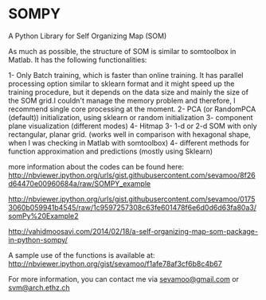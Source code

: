 SOMPY
=====

A Python Library for Self Organizing Map (SOM)

As much as possible, the structure of SOM is similar to somtoolbox in Matlab. It has the following functionalities:

1- Only Batch training, which is faster than online training. It has parallel processing option similar to sklearn format and it might speed up the training procedure, but it depends on the data size and mainly the size of the SOM grid.I couldn't manage the memory problem and therefore, I recommend single core processing at the moment.
2- PCA (or RandomPCA (default)) initialization, using sklearn or random initialization
3- component plane visualization (different modes)
4- Hitmap
3- 1-d or 2-d SOM with only rectangular, planar grid. (works well in comparison with hexagonal shape, when I was checking in Matlab with somtoolbox)
4- different methods for function approximation and predictions (mostly using Sklearn)

more information about the codes can be found here:
http://nbviewer.ipython.org/urls/gist.githubusercontent.com/sevamoo/8f26d64470e00960684a/raw/SOMPY_example

http://nbviewer.ipython.org/urls/gist.githubusercontent.com/sevamoo/01753060b059941b4545/raw/1c9597257308c63fe601478f6e6d0d6d63fa80a3/somPy%20Example2

http://vahidmoosavi.com/2014/02/18/a-self-organizing-map-som-package-in-python-sompy/

A sample use of the functions is available at: http://nbviewer.ipython.org/gist/sevamoo/f1afe78af3cf6b8c4b67

For more information, you can contact me via sevamoo@gmail.com or svm@arch.ethz.ch

